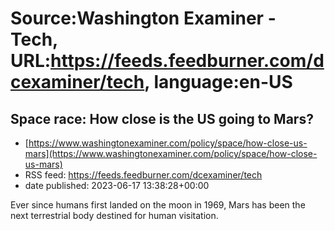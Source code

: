 # Source:Washington Examiner - Tech, URL:https://feeds.feedburner.com/dcexaminer/tech, language:en-US

## Space race: How close is the US going to Mars?
 - [https://www.washingtonexaminer.com/policy/space/how-close-us-mars](https://www.washingtonexaminer.com/policy/space/how-close-us-mars)
 - RSS feed: https://feeds.feedburner.com/dcexaminer/tech
 - date published: 2023-06-17 13:38:28+00:00

Ever since humans first landed on the moon in 1969, Mars has been the next terrestrial body destined for human visitation.

